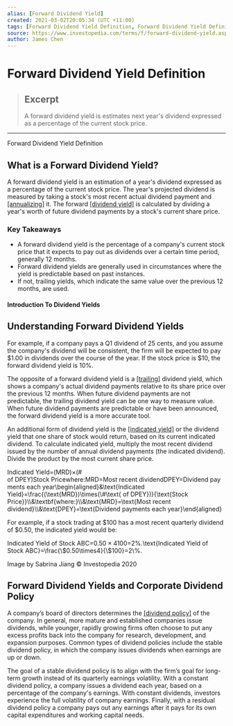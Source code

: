 ```yaml
---
alias: [Forward Dividend Yield]
created: 2021-03-02T20:05:34 (UTC +11:00)
tags: [Forward Dividend Yield Definition, Forward Dividend Yield Definition]
source: https://www.investopedia.com/terms/f/forward-dividend-yield.asp
author: James Chen
---
```


# Forward Dividend Yield Definition

> ## Excerpt
> A forward dividend yield is estimates next year's dividend expressed as a percentage of the current stock price.

---

Forward Dividend Yield Definition
## What is a Forward Dividend Yield?

A forward dividend yield is an estimation of a year's dividend expressed as a percentage of the current stock price. The year's projected dividend is measured by taking a stock's most recent actual dividend payment and [[annualizing]](https://www.investopedia.com/terms/a/annualize.asp) it. The forward [[dividend yield]](https://www.investopedia.com/terms/d/dividendyield.asp) is calculated by dividing a year's worth of future dividend payments by a stock's current share price.

### Key Takeaways

-   A forward dividend yield is the percentage of a company's current stock price that it expects to pay out as dividends over a certain time period, generally 12 months.
-   Forward dividend yields are generally used in circumstances where the yield is predictable based on past instances.
-   If not, trailing yields, which indicate the same value over the previous 12 months, are used.

#### Introduction To Dividend Yields

## Understanding Forward Dividend Yields

For example, if a company pays a Q1 dividend of 25 cents, and you assume the company's dividend will be consistent, the firm will be expected to pay $1.00 in dividends over the course of the year. If the stock price is $10, the forward dividend yield is 10%.

The opposite of a forward dividend yield is a [[trailing]](https://www.investopedia.com/terms/t/trailing.asp) dividend yield, which shows a company's actual dividend payments relative to its share price over the previous 12 months. When future dividend payments are not predictable, the trailing dividend yield can be one way to measure value. When future dividend payments are predictable or have been announced, the forward dividend yield is a more accurate tool.

An additional form of dividend yield is the [[indicated yield]](https://www.investopedia.com/terms/i/indicatedyield.asp) or the dividend yield that one share of stock would return, based on its current indicated dividend. To calculate indicated yield, multiply the most recent dividend issued by the number of annual dividend payments (the indicated dividend). Divide the product by the most current share price.

Indicated Yield\=(MRD)×(# of DPEY)Stock Pricewhere:MRD\=Most recent dividendDPEY\=Dividend payments each year\\begin{aligned}&\\text{Indicated Yield}=\\frac{(\\text{MRD})\\times(\\#\\text{ of DPEY})}{\\text{Stock Price}}\\\\&\\textbf{where:}\\\\&\\text{MRD}=\\text{Most recent dividend}\\\\&\\text{DPEY}=\\text{Dividend payments each year}\\end{aligned}

For example, if a stock trading at $100 has a most recent quarterly dividend of $0.50, the indicated yield would be:

Indicated Yield of Stock ABC\=$0.50×4$100\=2%.\\text{Indicated Yield of Stock ABC}=\\frac{\\$0.50\\times4}{\\$100}=2\\%.

Image by Sabrina Jiang © Investopedia 2020

## Forward Dividend Yields and Corporate Dividend Policy

A company’s board of directors determines the [[dividend policy]](https://www.investopedia.com/terms/d/dividendpolicy.asp) of the company. In general, more mature and established companies issue dividends, while younger, rapidly growing firms often choose to put any excess profits back into the company for research, development, and expansion purposes. Common types of dividend policies include the stable dividend policy, in which the company issues dividends when earnings are up or down.

The goal of a stable dividend policy is to align with the firm’s goal for long-term growth instead of its quarterly earnings volatility. With a constant dividend policy, a company issues a dividend each year, based on a percentage of the company's earnings. With constant dividends, investors experience the full volatility of company earnings. Finally, with a residual dividend policy a company pays out any earnings after it pays for its own capital expenditures and working capital needs.
